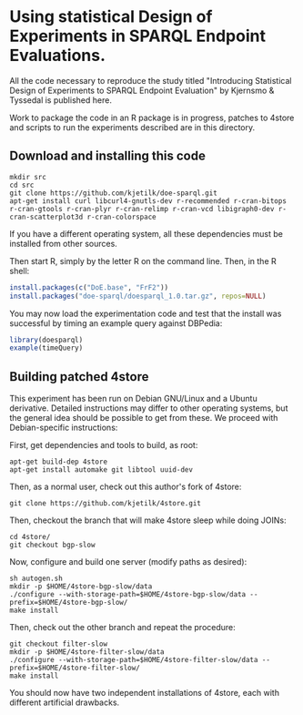 Using statistical Design of Experiments in SPARQL Endpoint Evaluations.
=======================================================================

All the code necessary to reproduce the study titled "Introducing
  Statistical Design of Experiments to SPARQL Endpoint Evaluation" by
  Kjernsmo & Tyssedal is published here.

Work to package the code in an R package is in progress, patches to
4store and scripts to run the experiments described are in this
directory.

Download and installing this code
---------------------------------

```
mkdir src
cd src
git clone https://github.com/kjetilk/doe-sparql.git
apt-get install curl libcurl4-gnutls-dev r-recommended r-cran-bitops r-cran-gtools r-cran-plyr r-cran-relimp r-cran-vcd libigraph0-dev r-cran-scatterplot3d r-cran-colorspace
```

If you have a different operating system, all these dependencies must
be installed from other sources.

Then start R, simply by the letter R on the command line. Then, in the
R shell:
```R
install.packages(c("DoE.base", "FrF2"))
install.packages("doe-sparql/doesparql_1.0.tar.gz", repos=NULL)
```

You may now load the experimentation code and test that the install
was successful by timing an example query against DBPedia:

```R
library(doesparql)
example(timeQuery)
```


Building patched 4store
-----------------------

This experiment has been run on Debian GNU/Linux and a Ubuntu
derivative. Detailed instructions may differ to other operating
systems, but the general idea should be possible to get from these. We
proceed with Debian-specific instructions:

First, get dependencies and tools to build, as root:
```
apt-get build-dep 4store
apt-get install automake git libtool uuid-dev
```

Then, as a normal user, check out this author's fork of 4store:

```
git clone https://github.com/kjetilk/4store.git
```

Then, checkout the branch that will make 4store sleep while doing
JOINs:

```
cd 4store/
git checkout bgp-slow
```

Now, configure and build one server (modify paths as desired):
```
sh autogen.sh
mkdir -p $HOME/4store-bgp-slow/data
./configure --with-storage-path=$HOME/4store-bgp-slow/data --prefix=$HOME/4store-bgp-slow/
make install
```

Then, check out the other branch and repeat the procedure:

```
git checkout filter-slow
mkdir -p $HOME/4store-filter-slow/data
./configure --with-storage-path=$HOME/4store-filter-slow/data --prefix=$HOME/4store-filter-slow/
make install
```

You should now have two independent installations of 4store, each with
different artificial drawbacks.
